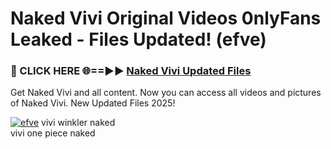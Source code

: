 # Naked Vivi Original Videos 0nlyFans Leaked - Files Updated! (efve)

<h3>🔴 CLICK HERE 🌐==►► <a href="https://tinyurl.com/up5wt9bj" rel="nofollow">Naked Vivi Updated Files</a></h3>

Get Naked Vivi and all content. Now you can access all videos and pictures of Naked Vivi. New Updated Files 2025!

[![efve](https://i.imgur.com/ABiUzMV.gif)](https://tinyurl.com/up5wt9bj)
vivi winkler naked<br>
vivi one piece naked